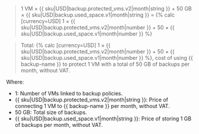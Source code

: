 > 1 VM × {{ sku|USD|backup.protected_vms.v2|month|string }} + 50 GB × {{ sku|USD|backup.used_space.v1|month|string }} = {% calc [currency=USD] 1 × {{ sku|USD|backup.protected_vms.v2|month|number }} + 50 × {{ sku|USD|backup.used_space.v1|month|number }} %}

> Total: {% calc [currency=USD] 1 × {{ sku|USD|backup.protected_vms.v2|month|number }} + 50 × {{ sku|USD|backup.used_space.v1|month|number }} %}, cost of using {{ backup-name }} to protect 1 VM with a total of 50 GB of backups per month, without VAT.

Where:
* 1: Number of VMs linked to backup policies.
* {{ sku|USD|backup.protected_vms.v2|month|string }}: Price of connecting 1 VM to {{ backup-name }} per month, without VAT.
* 50 GB: Total size of backups.
* {{ sku|USD|backup.used_space.v1|month|string }}: Price of storing 1 GB of backups per month, without VAT.